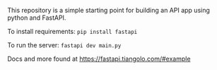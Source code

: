 This repository is a simple starting point for building an API app using python and FastAPI.

To install requirements: `pip install fastapi`

To run the server: `fastapi dev main.py`

Docs and more found at https://fastapi.tiangolo.com/#example